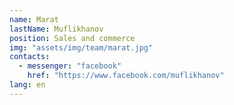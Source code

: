 ```yaml
---
name: Marat
lastName: Muflikhanov
position: Sales and commerce
img: "assets/img/team/marat.jpg"
contacts:
  - messenger: "facebook"
    href: "https://www.facebook.com/muflikhanov"
lang: en
---
```

